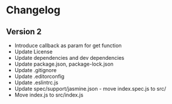 # Changelog

## Version 2

- Introduce callback as param for get function
- Update License
- Update dependencies and dev dependencies
- Update package.json, package-lock.json
- Update .gitignore
- Update .editorconfig
- Update .eslintrc.js
- Update spec/support/jasmine.json - move index.spec.js to src/
- Move index.js to src/index.js
